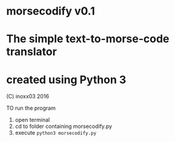 # morsecodify v0.1

# The simple text-to-morse-code translator
# created using Python 3

(C) inoxx03 2016

TO run the program

1. open terminal
2. cd to folder containing morsecodify.py
3. execute `python3 morsecodify.py`
